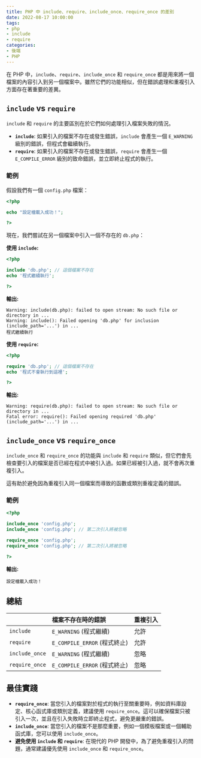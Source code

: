 ```yaml
---
title: PHP 中 include、require、include_once、require_once 的差別
date: 2022-08-17 10:00:00
tags:
- php
- include
- require
categories:
- 後端
- PHP
---
```


在 PHP 中，`include`、`require`、`include_once` 和 `require_once` 都是用來將一個檔案的內容引入到另一個檔案中。雖然它們的功能相似，但在錯誤處理和重複引入方面存在著重要的差異。

## `include` vs `require`

`include` 和 `require` 的主要區別在於它們如何處理引入檔案失敗的情況。

-   **`include`**: 如果引入的檔案不存在或發生錯誤，`include` 會產生一個 `E_WARNING` 級別的錯誤，但程式會繼續執行。
-   **`require`**: 如果引入的檔案不存在或發生錯誤，`require` 會產生一個 `E_COMPILE_ERROR` 級別的致命錯誤，並立即終止程式的執行。

### 範例

假設我們有一個 `config.php` 檔案：

```php
<?php

echo "設定檔載入成功！";

?>
```

現在，我們嘗試在另一個檔案中引入一個不存在的 `db.php`：

**使用 `include`:**

```php
<?php

include 'db.php'; // 這個檔案不存在
echo '程式繼續執行';

?>
```

**輸出:**

```
Warning: include(db.php): failed to open stream: No such file or directory in ...
Warning: include(): Failed opening 'db.php' for inclusion (include_path='...') in ...
程式繼續執行
```

**使用 `require`:**

```php
<?php

require 'db.php'; // 這個檔案不存在
echo '程式不會執行到這裡';

?>
```

**輸出:**

```
Warning: require(db.php): failed to open stream: No such file or directory in ...
Fatal error: require(): Failed opening required 'db.php' (include_path='...') in ...
```

## `include_once` vs `require_once`

`include_once` 和 `require_once` 的功能與 `include` 和 `require` 類似，但它們會先檢查要引入的檔案是否已經在程式中被引入過。如果已經被引入過，就不會再次重複引入。

這有助於避免因為重複引入同一個檔案而導致的函數或類別重複定義的錯誤。

### 範例

```php
<?php

include_once 'config.php';
include_once 'config.php'; // 第二次引入將被忽略

require_once 'config.php';
require_once 'config.php'; // 第二次引入將被忽略

?>
```

**輸出:**

```
設定檔載入成功！
```

## 總結

| | 檔案不存在時的錯誤 | 重複引入 |
| :--- | :--- | :--- |
| `include` | `E_WARNING` (程式繼續) | 允許 |
| `require` | `E_COMPILE_ERROR` (程式終止) | 允許 |
| `include_once` | `E_WARNING` (程式繼續) | 忽略 |
| `require_once` | `E_COMPILE_ERROR` (程式終止) | 忽略 |

## 最佳實踐

-   **`require_once`**: 當您引入的檔案對於程式的執行至關重要時，例如資料庫設定、核心函式庫或類別定義，建議使用 `require_once`。這可以確保檔案只被引入一次，並且在引入失敗時立即終止程式，避免更嚴重的錯誤。
-   **`include_once`**: 當您引入的檔案不是那麼重要，例如一個模板檔案或一個輔助函式庫，您可以使用 `include_once`。
-   **避免使用 `include` 和 `require`**: 在現代的 PHP 開發中，為了避免重複引入的問題，通常建議優先使用 `include_once` 和 `require_once`。